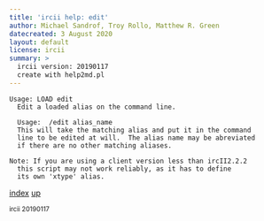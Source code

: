 ```yaml
---
title: 'ircii help: edit'
author: Michael Sandrof, Troy Rollo, Matthew R. Green
datecreated: 3 August 2020
layout: default
license: ircii
summary: >
  ircii version: 20190117
  create with help2md.pl
---
```

```
Usage: LOAD edit
  Edit a loaded alias on the command line.
 
  Usage:  /edit alias_name
  This will take the matching alias and put it in the command
  line to be edited at will.  The alias name may be abreviated
  if there are no other matching aliases.

Note: If you are using a client version less than ircII2.2.2
  this script may not work reliably, as it has to define
  its own 'xtype' alias.
```

[index](index.html)
[up](..)

<small> ircii 20190117 </small>
